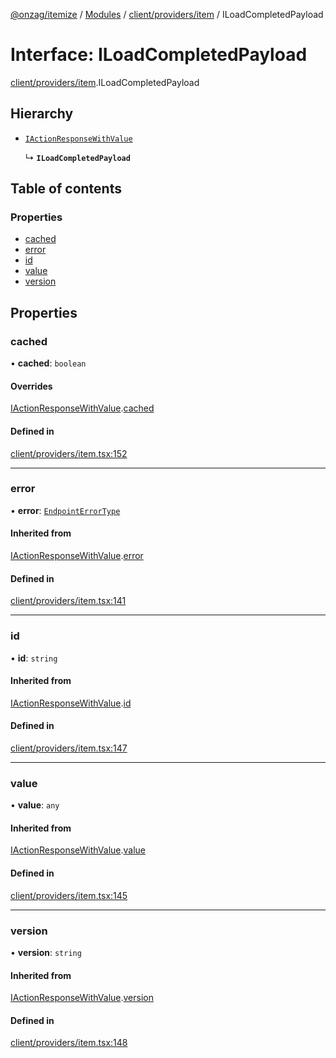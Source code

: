 [@onzag/itemize](../README.md) / [Modules](../modules.md) / [client/providers/item](../modules/client_providers_item.md) / ILoadCompletedPayload

# Interface: ILoadCompletedPayload

[client/providers/item](../modules/client_providers_item.md).ILoadCompletedPayload

## Hierarchy

- [`IActionResponseWithValue`](client_providers_item.IActionResponseWithValue.md)

  ↳ **`ILoadCompletedPayload`**

## Table of contents

### Properties

- [cached](client_providers_item.ILoadCompletedPayload.md#cached)
- [error](client_providers_item.ILoadCompletedPayload.md#error)
- [id](client_providers_item.ILoadCompletedPayload.md#id)
- [value](client_providers_item.ILoadCompletedPayload.md#value)
- [version](client_providers_item.ILoadCompletedPayload.md#version)

## Properties

### cached

• **cached**: `boolean`

#### Overrides

[IActionResponseWithValue](client_providers_item.IActionResponseWithValue.md).[cached](client_providers_item.IActionResponseWithValue.md#cached)

#### Defined in

[client/providers/item.tsx:152](https://github.com/onzag/itemize/blob/f2db74a5/client/providers/item.tsx#L152)

___

### error

• **error**: [`EndpointErrorType`](../modules/base_errors.md#endpointerrortype)

#### Inherited from

[IActionResponseWithValue](client_providers_item.IActionResponseWithValue.md).[error](client_providers_item.IActionResponseWithValue.md#error)

#### Defined in

[client/providers/item.tsx:141](https://github.com/onzag/itemize/blob/f2db74a5/client/providers/item.tsx#L141)

___

### id

• **id**: `string`

#### Inherited from

[IActionResponseWithValue](client_providers_item.IActionResponseWithValue.md).[id](client_providers_item.IActionResponseWithValue.md#id)

#### Defined in

[client/providers/item.tsx:147](https://github.com/onzag/itemize/blob/f2db74a5/client/providers/item.tsx#L147)

___

### value

• **value**: `any`

#### Inherited from

[IActionResponseWithValue](client_providers_item.IActionResponseWithValue.md).[value](client_providers_item.IActionResponseWithValue.md#value)

#### Defined in

[client/providers/item.tsx:145](https://github.com/onzag/itemize/blob/f2db74a5/client/providers/item.tsx#L145)

___

### version

• **version**: `string`

#### Inherited from

[IActionResponseWithValue](client_providers_item.IActionResponseWithValue.md).[version](client_providers_item.IActionResponseWithValue.md#version)

#### Defined in

[client/providers/item.tsx:148](https://github.com/onzag/itemize/blob/f2db74a5/client/providers/item.tsx#L148)
